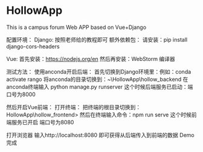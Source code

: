 # HollowApp
This is a campus forum Web APP based on Vue+Django

配置环境：
Django:
按照老师给的教程即可
额外依赖包：
请安装：pip install django-cors-headers

Vue:
首先安装：https://nodejs.org/en
然后再安装：WebStorm 编译器


测试方法：
使用anconda开启后端：
首先切换到Django环境里：例如：conda activate rango
将anconda的目录切换到：~\HollowApp\hollow_backend
在anconda终端输入 python manage.py runserver
这个时候后端服务已启动：端口号为8000

然后开启Vue前端：
打开终端：
把终端的根目录切换到：HollowApp\hollow_frontend>
然后在终端输入命令：npm run serve
这个时候前端服务已开启 端口号为8080

打开浏览器 输入http://localhost:8080
即可获得从后端传入到前端的数据 Demo完成